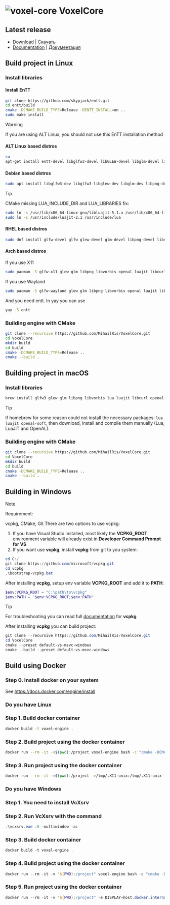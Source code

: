# ![voxel-core](dev/VoxelCore.png) VoxelCore

## Latest release

- [Download](https://github.com/MihailRis/VoxelCore/releases/latest) | [Скачать](https://github.com/MihailRis/VoxelCore/releases/latest)
- [Documentation](https://github.com/MihailRis/VoxelCore/blob/release-0.28/doc/en/main-page.md) | [Документация](https://github.com/MihailRis/VoxelCore/blob/release-0.28/doc/ru/main-page.md)

## Build project in Linux

### Install libraries

#### Install EnTT

```sh
git clone https://github.com/skypjack/entt.git
cd entt/build
cmake -DCMAKE_BUILD_TYPE=Release -DENTT_INSTALL=on ..
sudo make install
```

> [!WARNING]
> If you are using ALT Linux, you should not use this EnTT installation method

#### ALT Linux based distros

```sh
su -
apt-get install entt-devel libglfw3-devel libGLEW-devel libglm-devel libpng-devel libvorbis-devel libopenal-devel libluajit-devel libstdc++13-devel-static libcurl-devel
```

#### Debian based distros

```sh
sudo apt install libglfw3-dev libglfw3 libglew-dev libglm-dev libpng-dev libopenal-dev libluajit-5.1-dev libvorbis-dev libcurl4-openssl-dev
```

> [!TIP]
> CMake missing LUA_INCLUDE_DIR and LUA_LIBRARIES fix:
>
> ```sh
> sudo ln -s /usr/lib/x86_64-linux-gnu/libluajit-5.1.a /usr/lib/x86_64-linux-gnu/liblua5.1.a
> sudo ln -s /usr/include/luajit-2.1 /usr/include/lua
> ```

#### RHEL based distros

```sh
sudo dnf install glfw-devel glfw glew-devel glm-devel libpng-devel libvorbis-devel openal-devel luajit-devel libcurl-devel
```

#### Arch based distros

If you use X11

```sh
sudo pacman -S glfw-x11 glew glm libpng libvorbis openal luajit libcurl
```

If you use Wayland

```sh
sudo pacman -S glfw-wayland glew glm libpng libvorbis openal luajit libcurl
```

And you need entt. In yay you can use

```sh
yay -S entt
```

### Building engine with CMake

```sh
git clone --recursive https://github.com/MihailRis/VoxelCore.git
cd VoxelCore
mkdir build
cd build
cmake -DCMAKE_BUILD_TYPE=Release ..
cmake --build .
```

## Building project in macOS

### Install libraries

```sh
brew install glfw3 glew glm libpng libvorbis lua luajit libcurl openal-soft skypjack/entt/entt
```

> [!TIP]
> If homebrew for some reason could not install the necessary packages:
> ```lua luajit openal-soft```, then download, install and compile them manually
> (Lua, LuaJIT and OpenAL).

### Building engine with CMake

```sh
git clone --recursive https://github.com/MihailRis/VoxelCore.git
cd VoxelCore
mkdir build
cd build
cmake -DCMAKE_BUILD_TYPE=Release ..
cmake --build .
```

## Building in Windows

>[!NOTE]
> Requirement:
>
> vcpkg, CMake, Git
There are two options to use vcpkg:
1. If you have Visual Studio installed, most likely the **VCPKG_ROOT** environment variable will already exist in **Developer Command Prompt for VS**
2. If you want use **vcpkg**, install **vcpkg** from git to you system:
```PowerShell
cd C:/
git clone https://github.com/microsoft/vcpkg.git
cd vcpkg
.\bootstrap-vcpkg.bat
```
After installing **vcpkg**, setup env variable **VCPKG_ROOT** and add it to **PATH**:
```PowerShell
$env:VCPKG_ROOT = "C:\path\to\vcpkg"
$env:PATH = "$env:VCPKG_ROOT;$env:PATH"
```
>[!TIP]
>For troubleshooting you can read full [documentation](https://learn.microsoft.com/ru-ru/vcpkg/get_started/get-started?pivots=shell-powershell) for **vcpkg**

After installing **vcpkg** you can build project:
```PowerShell
git clone --recursive https://github.com/MihailRis/VoxelCore.git
cd VoxelCore
cmake --preset default-vs-msvc-windows
cmake --build --preset default-vs-msvc-windows
```

## Build using Docker

### Step 0. Install docker on your system

See <https://docs.docker.com/engine/install>

### Do you have Linux

### Step 1. Build docker container

```sh
docker build -t voxel-engine .
```

### Step 2. Build project using the docker container

```sh
docker run --rm -it -v$(pwd):/project voxel-engine bash -c "cmake -DCMAKE_BUILD_TYPE=Release -Bbuild && cmake --build build"
```

### Step 3. Run project using the docker container

```sh
docker run --rm -it -v$(pwd):/project -v/tmp/.X11-unix:/tmp/.X11-unix -v${XAUTHORITY}:/home/user/.Xauthority:ro -eDISPLAY --network=host voxel-engine ./build/VoxelEngine
```

### Do you have Windows

### Step 1. You need to install VcXsrv

### Step 2. Run VcXsrv with the command

```powershell
.\vcxsrv.exe :0 -multiwindow -ac
```

### Step 3. Build docker container

```powershell
docker build -t voxel-engine .
```

### Step 4. Build project using the docker container

```powershell
docker run --rm -it -v "${PWD}:/project" voxel-engine bash -c "cmake -DCMAKE_BUILD_TYPE=Release -Bbuild && cmake --build build"
```

### Step 5. Run project using the docker container

```powershell
docker run --rm -it -v "${PWD}:/project" -e DISPLAY=host.docker.internal:0.0 --network host voxel-engine ./build/VoxelEngine
```
